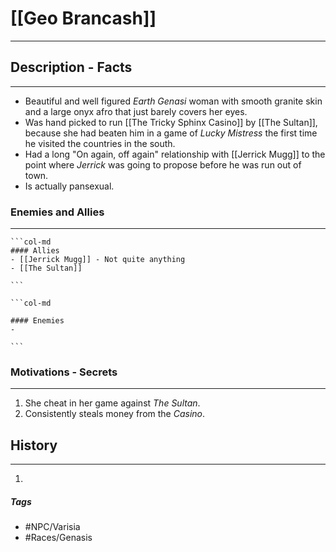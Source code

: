 # [[Geo Brancash]] 
---
## Description - Facts
---
- Beautiful and well figured *Earth Genasi* woman with smooth granite skin and a large onyx afro that just barely covers her eyes.
- Was hand picked to run [[The Tricky Sphinx Casino]] by [[The Sultan]], because she had beaten him in a game of *Lucky Mistress* the first time he visited the countries in the south.
- Had a long "On again, off again" relationship with [[Jerrick Mugg]] to the point where *Jerrick* was going to propose before he was run out of town.
- Is actually pansexual. 

### Enemies and Allies
---
````col
```col-md
#### Allies
- [[Jerrick Mugg]] - Not quite anything
- [[The Sultan]]

```

```col-md

#### Enemies
- 

```
````

### Motivations - Secrets
---
1. She cheat in her game against *The Sultan*.
2. Consistently steals money from the *Casino*.

## History
---
1. 

##### Tags
- #NPC/Varisia
- #Races/Genasis


